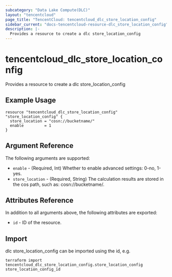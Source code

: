 ```yaml
---
subcategory: "Data Lake Compute(DLC)"
layout: "tencentcloud"
page_title: "TencentCloud: tencentcloud_dlc_store_location_config"
sidebar_current: "docs-tencentcloud-resource-dlc_store_location_config"
description: |-
  Provides a resource to create a dlc store_location_config
---
```


# tencentcloud_dlc_store_location_config

Provides a resource to create a dlc store_location_config

## Example Usage

```hcl
resource "tencentcloud_dlc_store_location_config" "store_location_config" {
  store_location = "cosn://bucketname/"
  enable         = 1
}
```

## Argument Reference

The following arguments are supported:

* `enable` - (Required, Int) Whether to enable advanced settings: 0-no, 1-yes.
* `store_location` - (Required, String) The calculation results are stored in the cos path, such as: cosn://bucketname/.

## Attributes Reference

In addition to all arguments above, the following attributes are exported:

* `id` - ID of the resource.



## Import

dlc store_location_config can be imported using the id, e.g.

```
terraform import tencentcloud_dlc_store_location_config.store_location_config store_location_config_id
```

